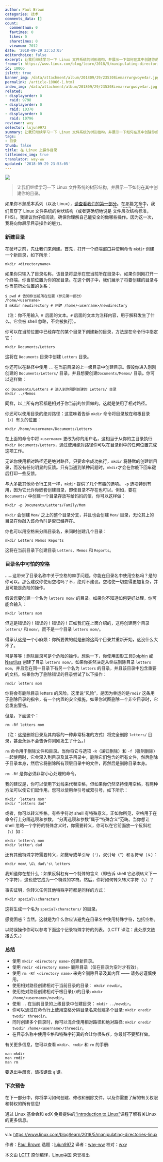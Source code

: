 ```yaml
---
author: Paul Brown
categories: 技术
comments_data: []
count:
  commentnum: 0
  favtimes: 0
  likes: 0
  sharetimes: 0
  viewnum: 7012
date: '2018-09-29 23:53:05'
editorchoice: false
excerpt: 让我们继续学习一下 Linux 文件系统的树形结构，并展示一下如何在其中创建你的目录。
fromurl: https://www.linux.com/blog/learn/2018/5/manipulating-directories-linux
id: 10066
islctt: true
banner_img: /data/attachment/album/201809/29/235308iemarrwrgwoye4ar.jpg
permalink: /article-10066-1.html
index_img: /data/attachment/album/201809/29/235308iemarrwrgwoye4ar.jpg.thumb.jpg
related:
- displayorder: 0
  raid: 9798
- displayorder: 0
  raid: 10370
- displayorder: 0
  raid: 10796
reviewer: wxy
selector: lujun9972
summary: 让我们继续学习一下 Linux 文件系统的树形结构，并展示一下如何在其中创建你的目录。
tags:
- 目录
thumb: false
title: 在 Linux 上操作目录
titleindex_img: true
translator: way-ww
updated: '2018-09-29 23:53:05'
---
```


![](/data/attachment/album/201809/29/235308iemarrwrgwoye4ar.jpg)



> 
> 让我们继续学习一下 Linux 文件系统的树形结构，并展示一下如何在其中创建你的目录。
> 
> 
> 


如果你不熟悉本系列（以及 Linux），[请查看我们的第一部分](/article-9798-1.html)。在那篇文章中，我们贯穿了 Linux 文件系统的树状结构（或者更确切地说是<ruby> 文件层次结构标准 <rt>  File Hierarchy Standard </rt></ruby>，FHS）。我建议你仔细阅读，确保你理解自己能安全的做哪些操作。因为这一次，我将向你展示目录操作的魅力。


### 新建目录


在破坏之前，先让我们来创建。首先，打开一个终端窗口并使用命令 `mkdir` 创建一个新目录，如下所示：



```
mkdir <directoryname>
```

如果你只输入了目录名称，该目录将显示在您当前所在目录中。如果你刚刚打开一个终端，你当前位置为你的家目录。在这个例子中，我们展示了将要创建的目录与你当前所处位置的关系：



```
$ pwd # 告知你当前所在位置（参见第一部分）
/home/<username>
$ mkdir newdirectory # 创建 /home/<username>/newdirectory
```

（注：你不用输入 `＃` 后面的文本。`#` 后面的文本为注释内容，用于解释发生了什么。它会被 shell 忽略，不会被执行）。


你可以在当前位置中已经存在的某个目录下创建新的目录，方法是在命令行中指定它：



```
mkdir Documents/Letters
```

这将在 `Documents` 目录中创建 `Letters` 目录。


你还可以在路径中使用 `..` 在当前目录的上一级目录中创建目录。假设你进入刚刚创建的 `Documents/Letters/` 目录，并且想要创建`Documents/Memos/` 目录。你可以这样做：



```
cd Documents/Letters # 进入到你刚刚创建的 Letters/ 目录
mkdir ../Memos
```

同样，以上所有内容都是相对于你当前的位置做的。这就是使用了相对路径。


你还可以使用目录的绝对路径：这意味着告诉 `mkdir` 命令将目录放在和根目录（`/`）有关的位置：



```
mkdir /home/<username>/Documents/Letters
```

在上面的命令中将 `<username>` 更改为你的用户名，这相当于从你的主目录执行 `mkdir Documents/Letters`，通过使用绝对路径你可以在目录树中的任何位置完成这项工作。


无论你使用相对路径还是绝对路径，只要命令成功执行，`mkdir` 将静默的创建新目录，而没有任何明显的反馈。只有当遇到某种问题时，`mkdir`才会在你敲下回车键后打印一些反馈。


与大多数其他命令行工具一样，`mkdir` 提供了几个有趣的选项。 `-p` 选项特别有用，因为它允许你嵌套创建目录，即使目录不存在也可以。例如，要在 `Documents/` 中创建一个目录存放写给妈妈的信，你可以这样做：



```
mkdir -p Documents/Letters/Family/Mom
```

`mkdir` 会创建 `Mom/` 之上的整个目录分支，并且也会创建 `Mom/` 目录，无论其上的目录在你敲入该命令时是否已经存在。


你也可以用空格来分隔目录名，来同时创建几个目录：



```
mkdir Letters Memos Reports
```

这将在当前目录下创建目录 `Letters`、`Memos` 和 `Reports`。


### 目录名中可怕的空格


……这带来了目录名称中关于空格的棘手问题。你能在目录名中使用空格吗？是的你可以。那么建议你使用空格吗？不，绝对不建议。空格使一切变得更加复杂，并且可能是危险的操作。


假设您要创建一个名为 `letters mom/` 的目录。如果你不知道如何更好处理，你可能会输入：



```
mkdir letters mom
```

但这是错误的！错误的！错误的！正如我们在上面介绍的，这将创建两个目录 `letters/` 和 `mom/`，而不是一个目录 `letters mom/`。


得承认这是一个小麻烦：你所要做的就是删除这两个目录并重新开始，这没什么大不了。


可是等等！删除目录可是个危险的操作。想象一下，你使用图形工具[Dolphin](https://userbase.kde.org/Dolphin) 或 [Nautilus](https://projects-old.gnome.org/nautilus/screenshots.html) 创建了目录 `letters mom/`。如果你突然决定从终端删除目录 `letters mom`，并且您在同一目录下有另一个名为 `letters` 的目录，并且该目录中包含重要的文档，结果你为了删除错误的目录尝试了以下操作：



```
rmdir letters mom
```

你将会有删除目录 letters 的风险。这里说“风险”，是因为幸运的是`rmdir` 这条用于删除目录的指令，有一个内置的安全措施，如果你试图删除一个非空目录时，它会发出警告。


但是，下面这个：



```
rm -Rf letters mom
```

（注：这是删除目录及其内容的一种非常标准的方式）将完全删除 `letters/` 目录，甚至永远不会告诉你刚刚发生了什么。）


`rm` 命令用于删除文件和目录。当你将它与选项 `-R`（递归删除）和 `-f`（强制删除）一起使用时，它会深入到目录及其子目录中，删除它们包含的所有文件，然后删除子目录本身，然后它将删除所有顶层目录中的文件，再然后是删除目录本身。


`rm -Rf` 是你必须非常小心处理的命令。


我的建议是，你可以使用下划线来代替空格，但如果你仍然坚持使用空格，有两种方法可以使它们起作用。您可以使用单引号或双引号，如下所示：



```
mkdir 'letters mom'
mkdir "letters dad"
```

或者，你可以转义空格。有些字符对 shell 有特殊意义。正如你所见，空格用于在命令行上分隔选项和参数。 “分离选项和参数”属于“特殊含义”范畴。当你想让 shell 忽略一个字符的特殊含义时，你需要转义，你可以在它前面放一个反斜杠（`\`）如：



```
mkdir letters\ mom
mkdir letter\ dad
```

还有其他特殊字符需要转义，如撇号或单引号（`'`），双引号（`“`）和＆符号（`＆`）：



```
mkdir mom\ \&\ dad\'s\ letters
```

我知道你在想什么：如果反斜杠有一个特殊的含义（即告诉 shell 它必须转义下一个字符），这也使它成为一个特殊的字符。然后，你将如何转义转义字符（`\`）？


事实证明，你转义任何其他特殊字符都是同样的方式：



```
mkdir special\\characters
```

这将生成一个名为 `special\characters/` 的目录。


感觉困惑？当然。这就是为什么你应该避免在目录名中使用特殊字符，包括空格。


以防误操作你可以参考下面这个记录特殊字符的列表。（LCTT 译注：此处原文链接丢失。）


### 总结


* 使用 `mkdir <directory name>` 创建新目录。
* 使用 `rmdir <directory name>` 删除目录（仅在目录为空时才有效）。
* 使用 `rm -Rf <directory name>` 来完全删除目录及其内容 —— 请务必谨慎使用。
* 使用相对路径创建相对于当前目录的目录： `mkdir newdir`。
* 使用绝对路径创建相对于根目录(`/`)的目录: `mkdir /home/<username>/newdir`。
* 使用 `..` 在当前目录的上级目录中创建目录： `mkdir ../newdir`。
* 你可以通过在命令行上使用空格分隔目录名来创建多个目录: `mkdir onedir twodir threedir`。
* 同时创建多个目录时，你可以混合使用相对路径和绝对路径: `mkdir onedir twodir /home/<username>/threedir`。
* 在目录名称中使用空格和特殊字符真的会让你很头疼，你最好不要那样做。


有关更多信息，您可以查看 `mkdir`、`rmdir` 和 `rm` 的手册:



```
man mkdir
man rmdir
man rm
```

要退出手册页，请按键盘 `q` 键。


### 下次预告


在下一部分中，你将学习如何创建、修改和删除文件，以及你需要了解的有关权限和特权的所有信息!


通过 Linux 基金会和 edX 免费提供的[“Introduction to Linux”](https://training.linuxfoundation.org/linux-courses/system-administration-training/introduction-to-linux)课程了解有关Linux的更多信息。




---


via: <https://www.linux.com/blog/learn/2018/5/manipulating-directories-linux>


作者：[Paul Brown](https://www.linux.com/users/bro66) 选题：[lujun9972](https://github.com/lujun9972) 译者：[way-ww](https://github.com/way-ww) 校对：[wxy](https://github.com/wxy)


本文由 [LCTT](https://github.com/LCTT/TranslateProject) 原创编译，[Linux中国](https://linux.cn/) 荣誉推出